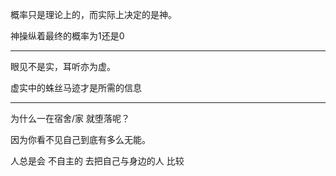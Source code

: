 概率只是理论上的，而实际上决定的是神。

神操纵着最终的概率为1还是0
___
眼见不是实，耳听亦为虚。

虚实中的蛛丝马迹才是所需的信息
___
为什么一在宿舍/家 就堕落呢？

因为你看不见自己到底有多么无能。

  

人总是会 不自主的 去把自己与身边的人 比较